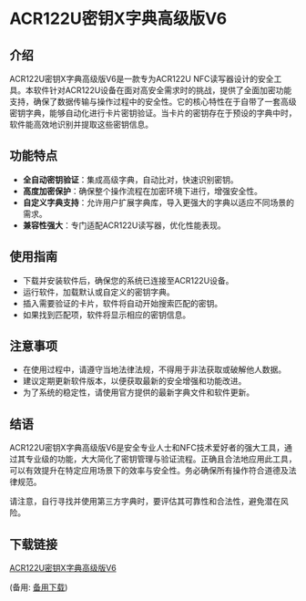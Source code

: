# ACR122U密钥X字典高级版V6

## 介绍

ACR122U密钥X字典高级版V6是一款专为ACR122U NFC读写器设计的安全工具。本软件针对ACR122U设备在面对高安全需求时的挑战，提供了全面加密功能支持，确保了数据传输与操作过程中的安全性。它的核心特性在于自带了一套高级密钥字典，能够自动化进行卡片密钥验证。当卡片的密钥存在于预设的字典中时，软件能高效地识别并提取这些密钥信息。

## 功能特点

- **全自动密钥验证**：集成高级字典，自动比对，快速识别密钥。
- **高度加密保护**：确保整个操作流程在加密环境下进行，增强安全性。
- **自定义字典支持**：允许用户扩展字典库，导入更强大的字典以适应不同场景的需求。
- **兼容性强大**：专门适配ACR122U读写器，优化性能表现。

## 使用指南

- 下载并安装软件后，确保您的系统已连接至ACR122U设备。
- 运行软件，加载默认或自定义的密钥字典。
- 插入需要验证的卡片，软件将自动开始搜索匹配的密钥。
- 如果找到匹配项，软件将显示相应的密钥信息。

## 注意事项

- 在使用过程中，请遵守当地法律法规，不得用于非法获取或破解他人数据。
- 建议定期更新软件版本，以便获取最新的安全增强和功能改进。
- 为了系统的稳定性，请使用官方提供的最新字典文件和软件更新。

## 结语

ACR122U密钥X字典高级版V6是安全专业人士和NFC技术爱好者的强大工具，通过其专业级的功能，大大简化了密钥管理与验证流程。正确且合法地应用此工具，可以有效提升在特定应用场景下的效率与安全性。务必确保所有操作符合道德及法律规范。

请注意，自行寻找并使用第三方字典时，要评估其可靠性和合法性，避免潜在风险。

## 下载链接
[ACR122U密钥X字典高级版V6](https://pan.quark.cn/s/30f7dab2305b) 

(备用: [备用下载](https://pan.baidu.com/s/10HS3Nd9JKCXvoeol4ZjNCA?pwd=1234))
